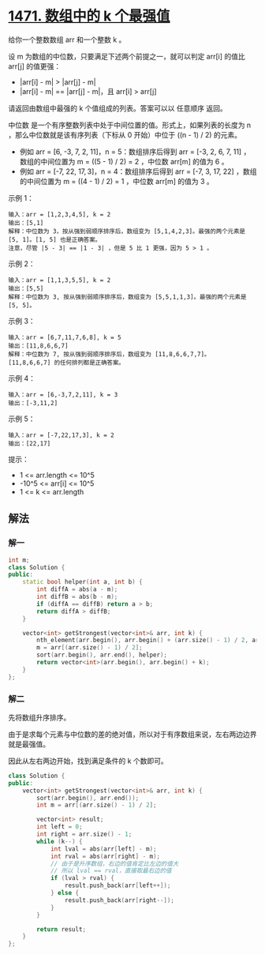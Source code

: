 # [1471. 数组中的 k 个最强值](https://leetcode-cn.com/problems/the-k-strongest-values-in-an-array/)
给你一个整数数组 arr 和一个整数 k 。

设 m 为数组的中位数，只要满足下述两个前提之一，就可以判定 arr[i] 的值比 arr[j] 的值更强：

* |arr[i] - m| > |arr[j] - m|
* |arr[i] - m| == |arr[j] - m|，且 arr[i] > arr[j]

请返回由数组中最强的 k 个值组成的列表。答案可以以 任意顺序 返回。

中位数 是一个有序整数列表中处于中间位置的值。形式上，如果列表的长度为 n ，那么中位数就是该有序列表（下标从 0 开始）中位于 ((n - 1) / 2) 的元素。

* 例如 arr = [6, -3, 7, 2, 11]，n = 5：数组排序后得到 arr = [-3, 2, 6, 7, 11] ，数组的中间位置为 m = ((5 - 1) / 2) = 2 ，中位数 arr[m] 的值为 6 。
* 例如 arr = [-7, 22, 17, 3]，n = 4：数组排序后得到 arr = [-7, 3, 17, 22] ，数组的中间位置为 m = ((4 - 1) / 2) = 1 ，中位数 arr[m] 的值为 3 。
 

示例 1：
```
输入：arr = [1,2,3,4,5], k = 2
输出：[5,1]
解释：中位数为 3，按从强到弱顺序排序后，数组变为 [5,1,4,2,3]。最强的两个元素是 [5, 1]。[1, 5] 也是正确答案。
注意，尽管 |5 - 3| == |1 - 3| ，但是 5 比 1 更强，因为 5 > 1 。
```
示例 2：
```
输入：arr = [1,1,3,5,5], k = 2
输出：[5,5]
解释：中位数为 3, 按从强到弱顺序排序后，数组变为 [5,5,1,1,3]。最强的两个元素是 [5, 5]。
```
示例 3：
```
输入：arr = [6,7,11,7,6,8], k = 5
输出：[11,8,6,6,7]
解释：中位数为 7, 按从强到弱顺序排序后，数组变为 [11,8,6,6,7,7]。
[11,8,6,6,7] 的任何排列都是正确答案。
```
示例 4：
```
输入：arr = [6,-3,7,2,11], k = 3
输出：[-3,11,2]
```
示例 5：
```
输入：arr = [-7,22,17,3], k = 2
输出：[22,17]
```
 

提示：

* 1 <= arr.length <= 10^5
* -10^5 <= arr[i] <= 10^5
* 1 <= k <= arr.length
## 解法
### 解一
```c++
int m;
class Solution {
public:
    static bool helper(int a, int b) {
        int diffA = abs(a - m);
        int diffB = abs(b - m);
        if (diffA == diffB) return a > b;
        return diffA > diffB;
    }

    vector<int> getStrongest(vector<int>& arr, int k) {
        nth_element(arr.begin(), arr.begin() + (arr.size() - 1) / 2, arr.end());
        m = arr[(arr.size() - 1) / 2];
        sort(arr.begin(), arr.end(), helper);
        return vector<int>(arr.begin(), arr.begin() + k);
    }
};
```
### 解二
先将数组升序排序。

由于是求每个元素与中位数的差的绝对值，所以对于有序数组来说，左右两边边界就是最强值。

因此从左右两边开始，找到满足条件的 k 个数即可。
```c++
class Solution {
public:
    vector<int> getStrongest(vector<int>& arr, int k) {
        sort(arr.begin(), arr.end());
        int m = arr[(arr.size() - 1) / 2];

        vector<int> result;
        int left = 0;
        int right = arr.size() - 1;
        while (k--) {
            int lval = abs(arr[left] - m);
            int rval = abs(arr[right] - m);
            // 由于是升序数组，右边的值肯定比左边的值大
            // 所以 lval == rval，直接取最右边的值
            if (lval > rval) {
                result.push_back(arr[left++]);
            } else {
                result.push_back(arr[right--]);
            }
        }

        return result;
    }
};
```
